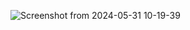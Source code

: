 ![Screenshot from 2024-05-31 10-19-39](https://github.com/angerpro1411/TECTONIC/assets/166725219/f5fe8113-6309-4b64-a0e9-e13bdcdfafea)
